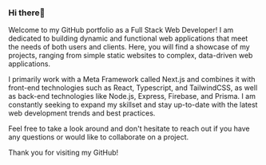 ### Hi there👋 

Welcome to my GitHub portfolio as a Full Stack Web Developer! I am dedicated to building dynamic and functional web applications that meet the needs of both users and clients. Here, you will find a showcase of my projects, ranging from simple static websites to complex, data-driven web applications.

I primarily work with a Meta Framework called Next.js and combines it with front-end technologies such as React, Typescript, and TailwindCSS, as well as back-end technologies like Node.js, Express, Firebase, and Prisma. I am constantly seeking to expand my skillset and stay up-to-date with the latest web development trends and best practices.

Feel free to take a look around and don't hesitate to reach out if you have any questions or would like to collaborate on a project.

Thank you for visiting my GitHub!
